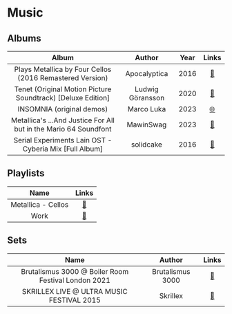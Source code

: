 # Music

## Albums

<!-- Template

||||[🌐🔻]()|

-->

|Album|Author|Year|Links|
|:---:|:----:|:--:|:--------------:|
|Plays Metallica by Four Cellos (2016 Remastered Version)|Apocalyptica|2016|[🔻](https://music.youtube.com/playlist?list=OLAK5uy_mQYkXXc2PKI471ZHO_bT3h5lHiuN8dh84)|
|Tenet (Original Motion Picture Soundtrack) [Deluxe Edition]|Ludwig Göransson|2020|[🔻](https://music.youtube.com/playlist?list=OLAK5uy_miDsfUJqkgq9cQB8q0UyE1YvIima3WX8U)|
|INSOMNIA (original demos)|Marco Luka|2023|[🌐](https://untitled.stream/library/project/ptbaKFbiLArzk4Lab09Nm)|
|Metallica's ...And Justice For All but in the Mario 64 Soundfont|MawinSwag|2023|[🔻](https://music.youtube.com/watch?v=RXd75NJFmdE&si=o_pOx6FAXiG96Um9)|
|Serial Experiments Lain OST - Cyberia Mix [Full Album]|solidcake|2016|[🔻](https://music.youtube.com/watch?v=bEHUFRRK9Sk&si=J5w34sVe4DzTafLL)|


## Playlists

|Name|Links|
|:--:|:--------------:|
|Metallica - Cellos|[🔻](https://music.youtube.com/playlist?list=PLbK-mcz3t3AO-TjtODIvi5w4DRNACx2L9)|
|Work|[🔻](https://music.youtube.com/browse/VLPLbK-mcz3t3AOFyNss7mZW2IGrtkQaAG0r)|

## Sets

|Name|Author|Links|
|:--:|:----:|:---:|
|Brutalismus 3000 @ Boiler Room Festival London 2021|Brutalismus 3000|[🔻](https://music.youtube.com/watch?v=MnICpTFFAzA&si=e8fP-LmlJQLlu6Tu)|
|SKRILLEX LIVE @ ULTRA MUSIC FESTIVAL 2015|Skrillex|[🔻](https://music.youtube.com/watch?v=V2VmcuOEqEg&si=hNerCTR34piSd5sA)|
